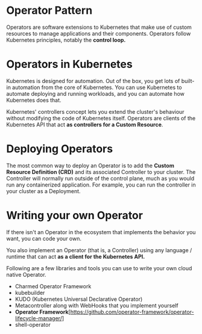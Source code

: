 # Operator Pattern

Operators are software extensions to Kubernetes that make use of custom resources to manage applications and their components.
Operators follow Kubernetes principles, notably the **control loop.**

# Operators in Kubernetes 

Kubernetes is designed for automation. Out of the box, you get lots of built-in automation from the core of Kubernetes. You can use Kubernetes to automate deploying and 
running workloads, and you can automate how Kubernetes does that.

Kubernetes' controllers concept lets you extend the cluster's behaviour without modifying the code of Kubernetes itself. Operators are clients of the Kubernetes API that 
act **as controllers for a Custom Resource**.


# Deploying Operators 

The most common way to deploy an Operator is to add the **Custom Resource Definition (CRD)** and its associated Controller to your cluster. The Controller will normally 
run outside of the control plane, much as you would run any containerized application. For example, you can run the controller in your cluster as a Deployment.


# Writing your own Operator 

If there isn't an Operator in the ecosystem that implements the behavior you want, you can code your own.

You also implement an Operator (that is, a Controller) using any language / runtime that can act **as a client for the Kubernetes API.**

Following are a few libraries and tools you can use to write your own cloud native Operator.

* Charmed Operator Framework
* kubebuilder
* KUDO (Kubernetes Universal Declarative Operator)
* Metacontroller along with WebHooks that you implement yourself
* **Operator Framework**[https://github.com/operator-framework/operator-lifecycle-manager/]
*  shell-operator 
